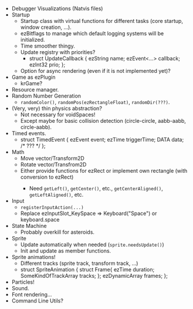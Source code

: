 - Debugger Visualizations (Natvis files)
- Startup
  - Startup class with virtual functions for different tasks (core startup, window creation, ...).
  - ezBitflags<DefaultLoggingSystem> to manage which default logging systems will be initialized.
  - Time smoother thingy.
  - Update registry with priorities?
    - struct UpdateCallback { ezString name; ezEvent<...> callback; ezInt32 prio; };
  - Option for async rendering (even if it is not implemented yet)?
- Game as ezPlugin
  - krGame?
- Resource manager.
- Random Number Generation
  - `randomColor()`, `randomPos(ezRectangleFloat)`, `randomDir(???)`.
- (Very, very) thin physics abstraction?
  - Not necessary for voidSpaces!
  - Except maybe for basic collision detection (circle-circle, aabb-aabb, circle-aabb).
- Timed events.
  - struct TimedEvent<DATA> { ezEvent<DATA> event; ezTime triggerTime; DATA data; /* ??? */ };
- Math
  - Move vector/Transform2D
  - Rotate vector/Transfrom2D
  - Either provide functions for ezRect<abc> or implement own rectangle (with conversion to ezRect<abc>)
    - Need `getLeft()`, `getCenter()`, etc., `getCenterAligned()`, `getLeftAligned()`, etc.
- Input
  - `registerInputAction(...)`
  - Replace ezInputSlot_KeySpace => Keyboard("Space") or keyboard.space
- State Machine
  - Probably overkill for asteroids.
- Sprite
  - Update automatically when needed (`sprite.needsUpdate()`)
  - Init and update as member functions.
- Sprite animations!
  - Different tracks (sprite track, transform track, ...)
  - struct SpriteAnimation { struct Frame{ ezTime duration; SomeKindOfTrackArray tracks; }; ezDynamicArray<Frame> frames; };
- Particles!
- Sound.
- Font rendering...
- Command Line Utils?
